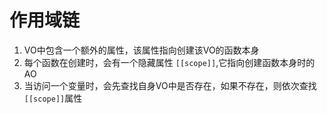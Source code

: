 # 作用域链
1. VO中包含一个额外的属性，该属性指向创建该VO的函数本身
2. 每个函数在创建时，会有一个隐藏属性 ```[[scope]]```,它指向创建函数本身时的AO
3. 当访问一个变量时，会先查找自身VO中是否存在，如果不存在，则依次查找```[[scope]]```属性